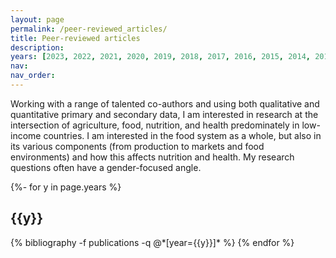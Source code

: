 ```yaml
---
layout: page
permalink: /peer-reviewed_articles/
title: Peer-reviewed articles
description:
years: [2023, 2022, 2021, 2020, 2019, 2018, 2017, 2016, 2015, 2014, 2013, 2012, 2011]
nav:
nav_order:
---
```



<!-- _pages/publications.md -->

Working with a range of talented co-authors and using both qualitative and quantitative primary and secondary data, I am interested in research at the intersection of agriculture, food, nutrition, and health predominately in low-income countries. I am interested in the food system as a whole, but also in its various components (from production to markets and food environments) and how this affects nutrition and health. My research questions often have a gender-focused angle.



<div id="publicationList" class="publications">
 
{%- for y in page.years %}
  <h2 class="year">{{y}}</h2>
  {% bibliography -f publications -q @*[year={{y}}]* %}
{% endfor %}

</div>